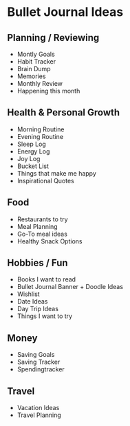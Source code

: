 # Bullet Journal Ideas

## Planning / Reviewing

* Montly Goals
* Habit Tracker
* Brain Dump
* Memories
* Monthly Review
* Happening this month

## Health & Personal Growth

* Morning Routine
* Evening Routine
* Sleep Log
* Energy Log
* Joy Log
* Bucket List
* Things that make me happy
* Inspirational Quotes

## Food

* Restaurants to try
* Meal Planning
* Go-To meal ideas
* Healthy Snack Options

## Hobbies / Fun

* Books I want to read
* Bullet Journal Banner + Doodle Ideas
* Wishlist
* Date Ideas
* Day Trip Ideas
* Things I want to try

## Money

* Saving Goals
* Saving Tracker
* Spendingtracker

## Travel

* Vacation Ideas
* Travel Planning

